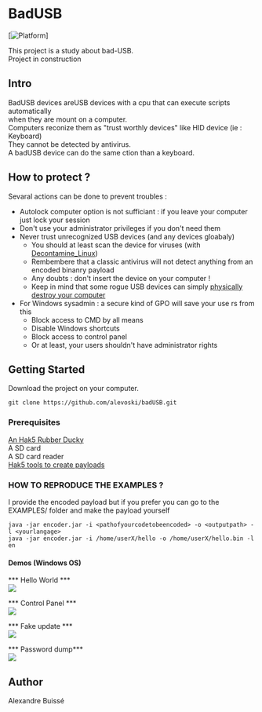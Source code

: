 # BadUSB
[![Platform](https://img.shields.io/badge/plateform-windows%20%7C%20linux-lightgrey.svg)]  

This project is a study about bad-USB.  
Project in construction  

## Intro ##
BadUSB devices areUSB devices with a cpu that can execute scripts automatically  
when they are mount on a computer.  
Computers reconize them as "trust worthly devices" like HID device (ie : Keyboard)  
They cannot be detected by antivirus.  
A badUSB device can do the same ction than a keyboard.


## How to protect ? ##
Sevaral actions can be done to prevent troubles :  
 - Autolock computer option is not sufficiant : if you leave your computer just lock your session  
 - Don't use your administrator privileges if you don't need them  
 - Never trust unrecognized USB devices (and any devices gloabaly)  
    - You should at least scan the device for viruses (with [Decontamine_Linux](https://github.com/alevoski/decontamine_Linux))  
    - Rembembere that a classic antivirus will not detect anything from an encoded binanry payload  
    - Any doubts : don't insert the device on your computer !  
    - Keep in mind that some rogue USB devices can simply [physically destroy your computer](https://thehackernews.com/2016/09/usb-kill-computer.html)  
- For Windows sysadmin : a secure kind of GPO will save your use rs from this
    - Block access to CMD by all means 
    - Disable Windows shortcuts
    - Block access to control panel 
    - Or at least, your users shouldn't have administrator rights

## Getting Started
Download the project on your computer.
```
git clone https://github.com/alevoski/badUSB.git
```

### Prerequisites
[An Hak5 Rubber Ducky](https://shop.hak5.org/products/usb-rubber-ducky-deluxe)  
A SD card  
A SD card reader  
[Hak5 tools to create payloads](https://github.com/hak5darren/USB-Rubber-Ducky)  

### HOW TO REPRODUCE THE EXAMPLES ?
I provide the encoded payload but if you prefer you can go to the EXAMPLES/ folder and make the payload yourself  
```
java -jar encoder.jar -i <pathofyourcodetobeencoded> -o <outputpath> -l <yourlangage>
java -jar encoder.jar -i /home/userX/hello -o /home/userX/hello.bin -l en
```

#### Demos (Windows OS)  
*** Hello World ***  
![](DOCS/DEMOS/hello.gif)  

*** Control Panel ***  
![](DOCS/DEMOS/controlPanel.gif)  

*** Fake update ***  
![](DOCS/DEMOS/fakeUpdate.gif)  

*** Password dump***  
![](DOCS/DEMOS/passdump.gif)  

## Author
Alexandre Buissé



